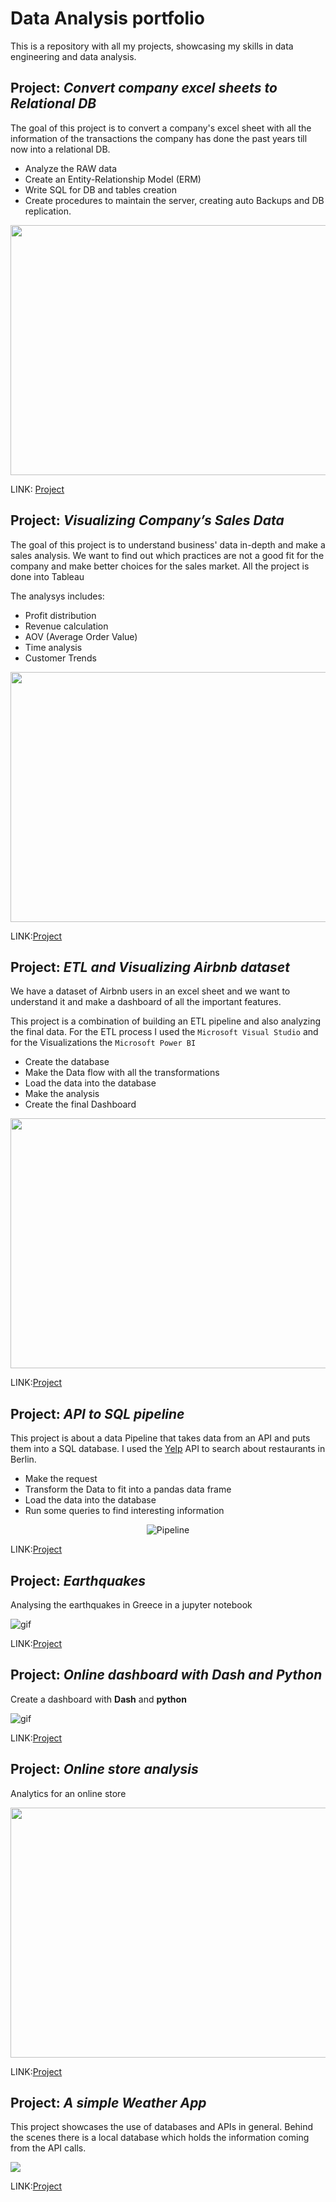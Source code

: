 # Data Analysis portfolio
This is a repository with all my projects, showcasing my skills in data engineering and data analysis.

## Project: *Convert company excel sheets to Relational DB*
The goal of this project is to convert a company's excel sheet with all the information of the transactions the company has done the past years till now into a relational DB.

 - Analyze the RAW data
 - Create an Entity-Relationship Model (ERM)
 - Write SQL for DB and tables creation 
 - Create procedures to maintain the server, creating auto Backups and DB replication.

<img src="From_Excel_to_RLDB\Data\excel_company.png" width="800" height="400" align='center'>

LINK: [Project](./From_Excel_to_RLDB)

## Project: *Visualizing Company’s Sales Data*
The goal of this project is to understand business' data in-depth and make a sales analysis. We want to find out which practices are not a good fit for the company and make better choices for the sales market. All the project is done into Tableau

The analysys includes:
 - Profit distribution
 - Revenue calculation
 - AOV (Average Order Value)
 - Time analysis
 - Customer Trends
 
 <img src="./Visualizing_with_Tableau/Data/Images/new_customers.png" width="800" height="400" align='center'>

LINK:[Project](./Visualizing_with_Tableau)

## Project: *ETL and Visualizing Airbnb dataset*
We have a dataset of Airbnb users in an excel sheet and we want to understand it and make a dashboard of all the important features.

This project is a combination of building an ETL pipeline and also analyzing the final data.
For the ETL process I used the `Microsoft Visual Studio` and for the Visualizations the `Microsoft Power BI`

 - Create the database
  - Make the Data flow with all the transformations
  - Load the data into the database
  - Make the analysis
  - Create the final Dashboard 

 <img src="./ETL_with_Airbnb\DATA\IMAGES\summary_dashboard.png" width="800" height="400" align='center'>

LINK:[Project](./ETL_with_Airbnb)

## Project: *API  to SQL pipeline*
This project is about a data Pipeline that takes data from an API and puts them into a SQL database. I used the [Yelp](https://www.yelp.de/berlin) API to search about restaurants in Berlin.

 -  Make the request
  - Transform the Data to fit into a pandas data frame
  - Load the data into the database
  - Run some queries to find interesting information

<p align="center">
    <img alt="Pipeline" src="https://mermaid.ink/img/eyJjb2RlIjoiXG5ncmFwaCBURFxuc3ViZ3JhcGggRGVzdGluYXRpb25cbkUoRGF0YSBXYXJlaG91c2UpXG5lbmRcbkEoQ2xvdWQgQnVja2V0KSAtLVBpcGVsaW5lLS0-IEVcbkIoTW9iaWxlIEFwcCkgLS1QaXBlbGluZS0tPiBFXG5DKEFQSSkgLS1QaXBlbGluZS0tPiBFXG5EKExvY2FsIERhdGFiYW5rKSAtLVBpcGVsaW5lLS0-IEVcblxuIiwibWVybWFpZCI6eyJ0aGVtZSI6ImRlZmF1bHQifSwidXBkYXRlRWRpdG9yIjpmYWxzZX0">
</p>

LINK:[Project](./ETL_Pipeline)

## Project: *Earthquakes*
Analysing the earthquakes in Greece in a jupyter notebook

![gif](./Earthquakes/static/gif_earthquakes.gif)

LINK:[Project](./Earthquakes)


## Project: *Online dashboard with Dash and Python*
Create a dashboard with **Dash** and **python**

![gif](./berlin_restaurants/promo_gif.gif)

LINK:[Project](./berlin_restaurants)


## Project: *Online store analysis*
Analytics for an online store

 <img src="./business_analysis/romi.png" width="800" height="400" align='center'>

LINK:[Project](./business_analysis)


## Project: *A simple Weather App*
This project showcases the use of databases and APIs in general. Behind the scenes there is a local database which holds the information coming from the API calls. 


<img src="https://github.com/plagiagia/Data-Analysis/blob/main/WeatherApp/images/results.PNG" align='center'>

LINK:[Project](./WeatherApp/)

